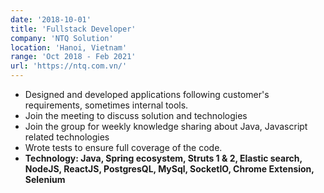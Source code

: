 ```yaml
---
date: '2018-10-01'
title: 'Fullstack Developer'
company: 'NTQ Solution'
location: 'Hanoi, Vietnam'
range: 'Oct 2018 - Feb 2021'
url: 'https://ntq.com.vn/'
---
```


- Designed and developed applications following customer's requirements, sometimes internal tools.
- Join the meeting to discuss solution and technologies
- Join the group for weekly knowledge sharing about Java, Javascript related technologies
- Wrote tests to ensure full coverage of the code.
- **Technology: Java, Spring ecosystem, Struts 1 & 2, Elastic search, NodeJS, ReactJS, PostgresQL, MySql, SocketIO, Chrome Extension, Selenium**
